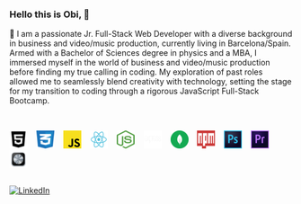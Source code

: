 ### Hello this is Obi, 👋

🚀 I am a passionate Jr. Full-Stack Web Developer with a diverse background in business and video/music production, currently living in Barcelona/Spain. <br>
          Armed with a Bachelor of Sciences degree in physics and a MBA, I immersed myself in the world of business and video/music production before 
          finding my true calling in coding. My exploration of past roles allowed me to seamlessly blend creativity with technology, setting 
          the stage for my transition to coding through a rigorous JavaScript Full-Stack Bootcamp.<br><br>



<div style="display: flex; gap: 20px;">

![HTML5](/images/tn_html5-bw.png)&nbsp;&nbsp;&nbsp;
![CSS](/images/tn_css-3-seeklogo.png)&nbsp;&nbsp;&nbsp;
![JS](/images/tn_javascript-js-seeklogo.png)&nbsp;&nbsp;&nbsp;
![REACT](/images/tn_react-seeklogo.png)&nbsp;&nbsp;&nbsp;
![NODE.JS](/images/tn_node-js-seeklogo.png)&nbsp;&nbsp;&nbsp;
![EXPRESS](/images/tn_express-js-seeklogo.png)&nbsp;&nbsp;&nbsp;
![MONGODB](/images/tn_mongodb-seeklogo.png)&nbsp;&nbsp;&nbsp;
![NPM](/images/tn_npm-node-package-manager-seeklogo.png)&nbsp;&nbsp;&nbsp;
![PS](/images/tn_adobe-photoshop-cc-seeklogo.png)&nbsp;&nbsp;&nbsp;
![PR](/images/tn_adobe-premiere-cc-seeklogo.png)&nbsp;&nbsp;&nbsp;
![LGC](/images/tn_logic_pro_x_alt_macos_bigsur_icon_190023.png)&nbsp;&nbsp;&nbsp;

</div>

[![LinkedIn](https://img.shields.io/badge/linkedin-0e76a8?style=for-the-badge&logo=linkedin&logoColor=white)](https://www.linkedin.com/in/kerken)




<!--
**xxobenxx/xxobenxx** is a ✨ _special_ ✨ repository because its `README.md` (this file) appears on your GitHub profile.

Here are some ideas to get you started:

- 🔭 I’m currently working on ...
- 🌱 I’m currently learning ...
- 👯 I’m looking to collaborate on ...
- 🤔 I’m looking for help with ...
- 💬 Ask me about ...
- 📫 How to reach me: ...
- 😄 Pronouns: ...
- ⚡ Fun fact: ...
-->
